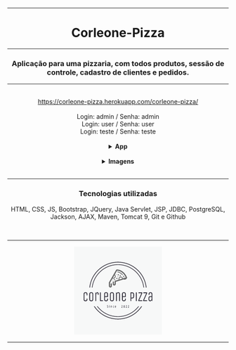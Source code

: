 <hr>
<h1 align="center">Corleone-Pizza</h1>
<hr>
<h3 align="center">Aplicação para uma pizzaria, com todos produtos, sessão de controle, cadastro de clientes e pedidos.</h3>
<hr>
</br>
<div align="center">
<a href="https://corleone-pizza.herokuapp.com/corleone-pizza/">https://corleone-pizza.herokuapp.com/corleone-pizza/</a>
</div>
</br>
<div align="center">
<span>Login: admin / Senha: admin</span>
</br>
<span>Login: user / Senha: user</span>
</br>
<span>Login: teste / Senha: teste</span>
</div>
</br>
<div align="center">
  <details>
  <summary><strong>App</strong></summary>
  <div align="left">
  </br>
  <ul>
    <li>Validação com banco de dados, login/senha.
    </li>
   <li>Validação para não acessar nenhuma página do sistema sem estar logado.
    </li>
    <li>
      O usuário 'admin' tem acesso total ao sistema, somente admin pode registrar usuários novos, produtos novos e alterar o preço/descrição.
    </li>
    <li>
      O usuário pode alterar o nome dos produtos apenas para estudo, na página log de sistema consta qual usuário fez a modificação.
    </li>
    <li>
      CRUD completo do cadastro de clientes.
    </li>
    <li>
      CRUD completo do cadastro de usuários  
    </li>
    <li>
      Parte de configurações de usuário com Upload de foto de perfil, salvando no banco de dados.
    </li>
    <li>
      Exibir lista de forma dinâmica de clientes e produtos.
    </li>
    <li>
      Realizar pedido - checkout com produtos e dados do cliente.
    </li>
    <li>
      Realizar pedido - relacionamentos pedido/cliente/produto no banco de dados ao finalizar o pedido.
    </li>
    <li>
      Página de pedido - pedido finalizado fica no histórico de pedidos.
    </li>
    <li>
      Envio de Whatssap para clientes para notificar algo sobre seu pedido.
    </li>
    <li>
      Página de entregadores com crud completo
    </li>
    </br>
    <li>
      O sistema não foi pensado em regra de negócio, organização do código e nem em performance,
      foi pensado mais em aprendizado de códigos, compreensão e consultas posteriores.
    </li>
  </ul>
</div>
</details>

  </div>
  </br>
  <div align="center">
    <details>
    <summary><strong>Imagens</strong></summary>
    </br>
    <img src="img/login.JPG" alt="login">
    </br>
    <img src="img/main.JPG" alt="main">
    </br>
    <img src="img/config.JPG" alt="config">
    </br>
    <img src="img/pedidos.JPG" alt="pedidos">
    </br>
    <img src="img/pizza.JPG" alt="pizza">
    </br>
    <img src="img/email.JPG" alt="email">
    </details>

</div>
</br>

<hr>
<div align="center">
<h3>Tecnologias utilizadas</h3>
<p>HTML, CSS, JS, Bootstrap, JQuery, Java Servlet, JSP, JDBC, PostgreSQL, Jackson, AJAX, Maven, Tomcat 9, Git e Github<p>
</div>
</br>
<hr>
<div align="center">
<img src="img/logo.png" alt="logo">
</details>
</div>
<hr>
